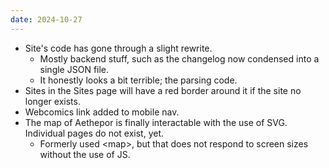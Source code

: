 ```yaml
---
date: 2024-10-27
---
```


- Site's code has gone through a slight rewrite.
    - Mostly backend stuff, such as the changelog now condensed into a single JSON file.
    - It honestly looks a bit terrible; the parsing code.
- Sites in the Sites page will have a red border around it if the site no longer exists.
- Webcomics link added to mobile nav.
- The map of Aethepor is finally interactable with the use of SVG. Individual pages do not exist, yet. 
    - Formerly used &lt;map&gt;, but that does not respond to screen sizes without the use of JS.
